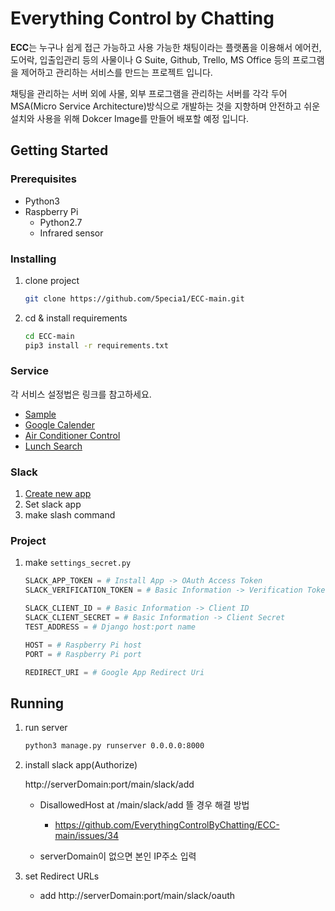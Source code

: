 # Everything Control by Chatting

<!-- ## 서문 -->
**ECC**는 누구나 쉽게 접근 가능하고 사용 가능한 채팅이라는 플랫폼을 이용해서 에어컨, 도어락, 입출입관리 등의 사물이나 G Suite, Github, Trello, MS Office 등의 프로그램을 제어하고 관리하는 서비스를 만드는 프로젝트 입니다. 

채팅을 관리하는 서버 외에 사물, 외부 프로그램을 관리하는 서버를 각각 두어 MSA(Micro Service Architecture)방식으로 개발하는 것을 지향하며 안전하고 쉬운 설치와 사용을 위해 Dokcer Image를 만들어 배포할 예정 입니다.


## Getting Started

### Prerequisites

* Python3
* Raspberry Pi
  - Python2.7
  - Infrared sensor

### Installing

1. clone project
    ```bash
    git clone https://github.com/5pecia1/ECC-main.git
    ```
2. cd & install requirements
    ```bash
    cd ECC-main
    pip3 install -r requirements.txt
    ```

### Service 

각 서비스 설정법은 링크를 참고하세요.

* [Sample](https://github.com/5pecia1/ECC-main/tree/master/sample/README.md)
* [Google Calender](https://github.com/5pecia1/ECC-main/blob/master/calendar_service/README.md)
* [Air Conditioner Control](https://github.com/5pecia1/ECC-main/tree/master/iot_service/README.md)
* [Lunch Search](https://github.com/5pecia1/ECC-main/blob/master/chat_service/README.md)

### Slack 

1. [Create new app](https://api.slack.com/apps)
2. Set slack app
3. make slash command

### Project 

1. make `settings_secret.py`
    ```python
    SLACK_APP_TOKEN = # Install App -> OAuth Access Token
    SLACK_VERIFICATION_TOKEN = # Basic Information -> Verification Token
    
    SLACK_CLIENT_ID = # Basic Information -> Client ID
    SLACK_CLIENT_SECRET = # Basic Information -> Client Secret
    TEST_ADDRESS = # Django host:port name
    
    HOST = # Raspberry Pi host
    PORT = # Raspberry Pi port
    
    REDIRECT_URI = # Google App Redirect Uri
    ```

## Running

1. run server
    ```bash
    python3 manage.py runserver 0.0.0.0:8000
    ```
2. install slack app(Authorize)
    
    http://serverDomain:port/main/slack/add

    * DisallowedHost at /main/slack/add 뜰 경우 해결 방법
      - https://github.com/EverythingControlByChatting/ECC-main/issues/34

    * serverDomain이 없으면 본인 IP주소 입력

3. set Redirect URLs
   -  add http://serverDomain:port/main/slack/oauth
